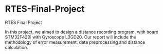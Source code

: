 # RTES-Final-Project
RTES Final Project


In this project, we aimed to design a distance recording program, with board STM32F429I with Gyroscope L3GD20. Our report will include the methodology of error measurement, data preprocessing and distance calculation.
